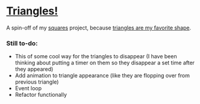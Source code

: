 # [Triangles!](http://hackers.cool/~margo/triangles.html)

A spin-off of my [squares](https://github.com/margo73465/squares) project, because [triangles are my favorite shape](https://soundcloud.com/alt-j/03-tessellate).

### Still to-do:

* This of some cool way for the triangles to disappear (I have been thinking about putting a timer on them so they disappear a set time after they appeared)
* Add animation to triangle appearance (like they are flopping over from previous triangle)
* Event loop
* Refactor functionally